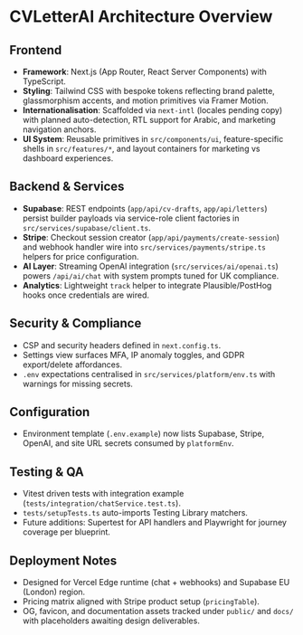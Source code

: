 # CVLetterAI Architecture Overview

## Frontend
- **Framework**: Next.js (App Router, React Server Components) with TypeScript.
- **Styling**: Tailwind CSS with bespoke tokens reflecting brand palette, glassmorphism accents, and motion primitives via Framer Motion.
- **Internationalisation**: Scaffolded via `next-intl` (locales pending copy) with planned auto-detection, RTL support for Arabic, and marketing navigation anchors.
- **UI System**: Reusable primitives in `src/components/ui`, feature-specific shells in `src/features/*`, and layout containers for marketing vs dashboard experiences.

## Backend & Services
- **Supabase**: REST endpoints (`app/api/cv-drafts`, `app/api/letters`) persist builder payloads via service-role client factories in `src/services/supabase/client.ts`.
- **Stripe**: Checkout session creator (`app/api/payments/create-session`) and webhook handler wire into `src/services/payments/stripe.ts` helpers for price configuration.
- **AI Layer**: Streaming OpenAI integration (`src/services/ai/openai.ts`) powers `/api/ai/chat` with system prompts tuned for UK compliance.
- **Analytics**: Lightweight `track` helper to integrate Plausible/PostHog hooks once credentials are wired.

## Security & Compliance
- CSP and security headers defined in `next.config.ts`.
- Settings view surfaces MFA, IP anomaly toggles, and GDPR export/delete affordances.
- `.env` expectations centralised in `src/services/platform/env.ts` with warnings for missing secrets.

## Configuration
- Environment template (`.env.example`) now lists Supabase, Stripe, OpenAI, and site URL secrets consumed by `platformEnv`.

## Testing & QA
- Vitest driven tests with integration example (`tests/integration/chatService.test.ts`).
- `tests/setupTests.ts` auto-imports Testing Library matchers.
- Future additions: Supertest for API handlers and Playwright for journey coverage per blueprint.

## Deployment Notes
- Designed for Vercel Edge runtime (chat + webhooks) and Supabase EU (London) region.
- Pricing matrix aligned with Stripe product setup (`pricingTable`).
- OG, favicon, and documentation assets tracked under `public/` and `docs/` with placeholders awaiting design deliverables.
